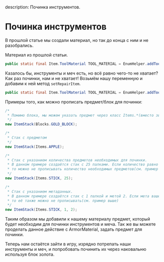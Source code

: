description: Починка инструментов.

# Починка инструментов

В прошлой статье мы создали материал, но так до конца с ним и не разобрались.

Материал из прошлой статьи.
```java
public static final Item.ToolMaterial TOOL_MATERIAL = EnumHelper.addToolMaterial("tut:tool", 2, 256, 50.0F, 2.0F, 12);
```

Казалось бы, инструменты и меч есть, но всё равно чего-то не хватает? Как раз починки, нам и не хватает!
Возьмём нашу переменную и добавим к ней метод `setRepairItem`.

```java
public static final Item.ToolMaterial TOOL_MATERIAL = EnumHelper.addToolMaterial("tut:tool", 2, 256, 50.0F, 2.0F, 12).setRepairItem(new ItemStack(Blocks.GOLD_BLOCK));
```

Примеры того, как можно прописать предмет/блок для починки:
```java
/*
 * Помимо блока, мы можем указать предмет через класс Items.*(вместо звёздочки название предмета), метаданные и количество.
 */
new ItemStack(Blocks.GOLD_BLOCK);

/*
 * Стак с предметом
 */
new ItemStack(Items.APPLE);

/*
 * Стак с указанием количества предметов необходимых для починки.
 * В данном примере создаётся стак с 25 палками. Если количество равно одному, 
 * то можно не прописывать количество необходимых предметов(см. пример выше)
 */
new ItemStack(Items.STICK, 25);

/*
 * Стак с указанием метаданных.
 * В данном примере создаётся стак с 1 палкой и метой 2. Если мета вашего предмета 0, 
 * то её также можно не прописывать(см. пример выше)
 */
new ItemStack(Items.STICK, 1, 2);
```

Таким образом мы добавили к нашему материалу предмет, который будет необходим для починки инструментов и меча. Так же вы можете проделать данное действие с ArmorMaterial, задать предмет для починки.

Теперь нам остаётся зайти в игру, изрядно потрепать наши инструменты и меч, и попробовать починить их через наковальню используя блок золота.